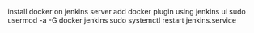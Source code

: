 install docker on jenkins server
add docker plugin using jenkins ui
sudo usermod -a -G docker jenkins
sudo systemctl restart jenkins.service
